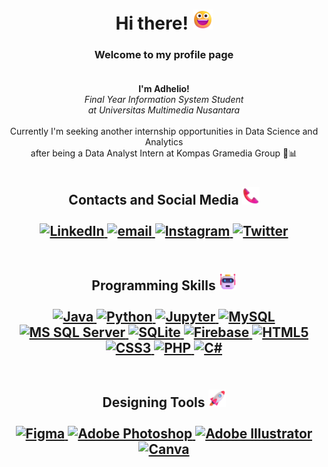 <h1 align="center">Hi there! <img src="https://github.com/Adhelio/Adhelio/blob/main/assets/Grinning_Face.png" width="32px" alt="😃"></h1>

<h3 align="center">
  Welcome to my profile page<br><br>
</h3>

<p align="center">
  <b>I'm Adhelio!</b><br>
  <i>Final Year Information System Student<br>at Universitas Multimedia Nusantara</i><br><br>
  Currently I'm seeking another internship opportunities in Data Science and Analytics<br>
  after being a Data Analyst Intern at Kompas Gramedia Group 📑📊<br>
</p>

#

<h2 align="center">
  Contacts and Social Media <img src="https://github.com/Adhelio/Adhelio/blob/main/assets/Telephone_Receiver.png" width="28px" alt="📞"><br><br>
  
  <a href="https://www.linkedin.com/in/adhelio">
        <img src="https://img.shields.io/badge/LinkedIn-0072B1?logo=linkedin" alt="LinkedIn">
    </a>
    <a href="mailto:adhelio.reyhandro@gmail.com">
        <img src="https://img.shields.io/badge/Email-D14836?logo=gmail&logoColor=white" alt="email">
    </a>
    <a href="https://www.instagram.com/adhelio">
        <img src="https://img.shields.io/badge/Instagram-E1306C?&logo=instagram&logoColor=white" alt="Instagram">
    </a>
    <a href="https://twitter.com/Adheliooo">
        <img src="https://img.shields.io/badge/Twitter-1DA1F2?&logo=twitter&logoColor=white" alt="Twitter">
    </a>
  <br><br>
</h2>

<h2 align="center">
  Programming Skills <img src="https://github.com/Adhelio/Adhelio/blob/main/assets/Robot.png" width="28px" alt="🤖"><br><br>

  <a href="https://github.com/Adhelio">
        <img src="https://img.shields.io/badge/java-black?style=for-the-badge&logo=openjdk" alt="Java">
    </a>
  <a href="https://github.com/Adhelio">
        <img src="https://img.shields.io/badge/Python-black?style=for-the-badge&logo=python" alt="Python">
    </a>
  <a href="https://github.com/Adhelio">
        <img src="https://img.shields.io/badge/Jupyter-black?style=for-the-badge&logo=jupyter" alt="Jupyter">
    </a>
  <a href="https://github.com/Adhelio">
        <img src="https://img.shields.io/badge/MySQL-black?style=for-the-badge&logo=mysql" alt="MySQL">
    </a>
  <a href="https://github.com/Adhelio">
        <img src="https://img.shields.io/badge/SQL Server-black?style=for-the-badge&logo=microsoft-sql-server" alt="MS SQL Server">
    </a>
  <a href="https://github.com/Adhelio">
        <img src="https://img.shields.io/badge/SQLite-black?style=for-the-badge&logo=sqlite" alt="SQLite">
    </a>
  <a href="https://github.com/Adhelio">
        <img src="https://img.shields.io/badge/Firebase-black?style=for-the-badge&logo=firebase" alt="Firebase">
    </a>
  <a href="https://github.com/Adhelio">
        <img src="https://img.shields.io/badge/html5-black?style=for-the-badge&logo=html5" alt="HTML5">
    </a>
  <a href="https://github.com/Adhelio">
        <img src="https://img.shields.io/badge/css3-black?style=for-the-badge&logo=css3" alt="CSS3">
    </a>
  <a href="https://github.com/Adhelio">
        <img src="https://img.shields.io/badge/PHP-black?style=for-the-badge&logo=php" alt="PHP">
    </a>
  <a href="https://github.com/Adhelio">
        <img src="https://img.shields.io/badge/C%23-black?style=for-the-badge&logo=c-sharp" alt="C#">
    </a>
  <br><br>
</h2>

<h2 align="center">
  Designing Tools <img src="https://github.com/Adhelio/Adhelio/blob/main/assets/Rocket.png" width="28px" alt=""><br><br>
  
  <a href="https://github.com/Adhelio">
        <img src="https://img.shields.io/badge/Figma-black?style=for-the-badge&logo=figma" alt="Figma">
    </a>
    <a href="https://github.com/Adhelio">
        <img src="https://img.shields.io/badge/Adobe%20Photoshop-black?style=for-the-badge&logo=Adobe%20Photoshop" alt="Adobe Photoshop">
    </a>
    <a href="https://github.com/Adhelio">
        <img src="https://img.shields.io/badge/Adobe%20Illustrator-black?style=for-the-badge&logo=Adobe%20Illustrator" alt="Adobe Illustrator">
    </a>
    <a href="https://github.com/Adhelio">
        <img src="https://img.shields.io/badge/Canva-black?style=for-the-badge&logo=Canva" alt="Canva">
    </a>
  <br><br>
</h2>
